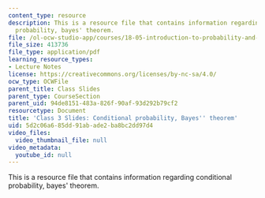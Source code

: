 ```yaml
---
content_type: resource
description: This is a resource file that contains information regarding conditional
  probability, bayes' theorem.
file: /ol-ocw-studio-app/courses/18-05-introduction-to-probability-and-statistics-spring-2014/5d2c06a685dd91abade2ba8bc2dd97d4_MIT18_05S14_class3slides.pdf
file_size: 413736
file_type: application/pdf
learning_resource_types:
- Lecture Notes
license: https://creativecommons.org/licenses/by-nc-sa/4.0/
ocw_type: OCWFile
parent_title: Class Slides
parent_type: CourseSection
parent_uid: 94de8151-483a-826f-90af-93d292b79cf2
resourcetype: Document
title: 'Class 3 Slides: Conditional probability, Bayes'' theorem'
uid: 5d2c06a6-85dd-91ab-ade2-ba8bc2dd97d4
video_files:
  video_thumbnail_file: null
video_metadata:
  youtube_id: null
---
```

This is a resource file that contains information regarding conditional probability, bayes' theorem.